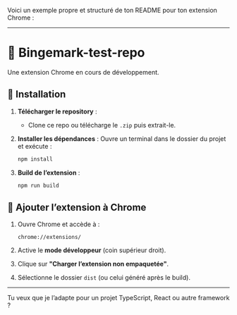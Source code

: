 Voici un exemple propre et structuré de ton README pour ton extension Chrome :

---

# 📌 Bingemark-test-repo

Une extension Chrome en cours de développement.

## 🚀 Installation

1. **Télécharger le repository** :
   - Clone ce repo ou télécharge le `.zip` puis extrait-le.

2. **Installer les dépendances** :
   Ouvre un terminal dans le dossier du projet et exécute :

   ```bash
   npm install
   ```

3. **Build de l’extension** :

   ```bash
   npm run build
   ```

## 🧪 Ajouter l’extension à Chrome

1. Ouvre Chrome et accède à :

   ```
   chrome://extensions/
   ```

2. Active le **mode développeur** (coin supérieur droit).

3. Clique sur **"Charger l’extension non empaquetée"**.

4. Sélectionne le dossier `dist` (ou celui généré après le build).

---

Tu veux que je l’adapte pour un projet TypeScript, React ou autre framework ?
